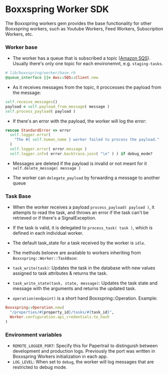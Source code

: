 Boxxspring Worker SDK
=====================

The Boxxspring workers gem provides the base functionality for other Boxxspring workers, such as Youtube Workers, Feed Workers, Subscription Workers, etc.

### Worker base
- The worker has a queue that is subscribed a topic ([Amazon SQS](https://console.aws.amazon.com/sqs/home?region=us-east-1#)). Usually there's only one topic for each environemnt, e.g. `staging-tasks`.
```ruby
# lib/boxxspring/worker/base.rb
@queue_interface ||= Aws::SQS::Client.new
```

- As it receives messages from the topic, it proccesses the payload from the message:
```ruby
self.receive_messages()
payload = self.payload_from_message( message )
self.process_payload( payload )
```

- If there's an error with the payload, the worker will log the error:
```ruby
rescue StandardError => error
  self.logger.error(
    "The #{ self.human_name } worker failed to process the payload."
  )
  self.logger.error( error.message )
  self.logger.info( error.backtrace.join( "\n" ) ) if debug_mode?
```

- Messages are deleted if the payload is invalid or not meant for it `self.delete_message( message )`

- The worker can `delegate_payload` by forwarding a message to another queue

### Task Base
- When the worker receives a payload `process_payload( payload )`, it attempts to read the task, and throws an error if the task can't be retrieved or if there's a SignalException.

- If the task is valid, it is delegated to `process_task( task )`, which is defined in each individual worker.

- The default task_state for a task received by the worker is `idle`.

- The methods beloeve are available to workers inheriting from `Boxxspring::Worker::TaskBase`:
+ `task_write(task)`: Updates the task in the database with new values assigned to task attributes & returns the task.

+ `task_write_state(task, state, message)`: Updates the task state and message with the arguments and returns the updated task.

+ `operation(endpoint)` is a short hand Boxxspring::Operation. Example:
```ruby
Boxxspring::Operation.new(
  "/properties/#{property_id}/tasks/#{task_id}",
  Worker.configuration.api_credentials.to_hash
)
```

### Environment variables
- `REMOTE_LOGGER_PORT`: Specify this for Papertrail to distinguish between development and production logs. Previously the port was written in Boxxspring Workers initialization in each app.
- `LOG_LEVEL`: When set to `debug`, the worker will log messages that are restricted to debug mode.
